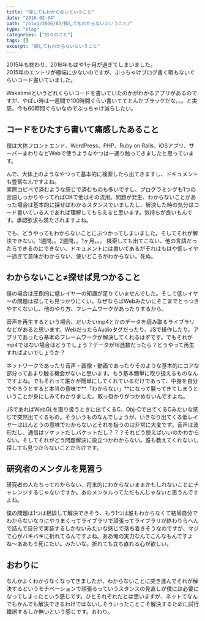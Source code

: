 ```yaml
---
title: "探してもわからないということ"
date: "2016-02-04"
path: "/blog/2016/02/探してもわからないということ/"
type: "blog"
categories: ["日々のこと"]
tags: []
excerpt: "探してもわからないということ"
---
```


2015年も終わり、2016年もはや1ヶ月が過ぎてしまいました。  
2015年のエントリが極端に少ないのですが、ぶっちゃけブログ書く暇もないぐらいコード書いていました。

Wakatimeというどれくらいコードを書いていたのかがわかるアプリがあるのですが、やばい時は一週間で100時間ぐらい書いててとんだブラックだな。。。と実感。今も60時間ぐらいなのでぶっちゃけ減らしたい。

## コードをひたすら書いて痛感したあること

僕は大体フロントエンド、WordPress、PHP、Ruby on Rails、iOSアプリ、サーバーまわりなどWebで使うようなやつは一通り触ってきましたと思っています。

んで、大体上のようなやつって基本的に検索したら出てきますし、ドキュメントも豊富なんですよね。  
実際コピペで済むような感じで済むものも多いですし、プログラミングも1つの言語しっかりやってればOKで他はその流用。問題が発生、わからないことがあった場合は基本的に探せばわかるスタンスでいましたし、解決した時の気分はコード書いている人であれば理解してもらえると思います。気持ちが良いもんです。承認欲求も満たされますよね。

でも、どうやってもわからないことにぶつかってしまいました。そしてそれが解決できない。1週間。。2週間。。1ヶ月。。。
検索しても出てこない、他の言語だったらできるのにできない、ドキュメントには書いてあるがそれはもはや低レイヤー過ぎて意味がわからない、使いどころがわからない。死ぬ。

## わからないこと≠探せば見つかること

僕の場合は圧倒的に低レイヤーの知識が足りていませんでした。そして低レイヤーの問題は探しても見つかりにくい。なぜならばWebみたいにそこまでとっつきやすくないし、他のやり方、フレームワークがあったりするから。

音声を再生するという場合、だいたいmp4とかのデータを読み取るライブラリなどがあると思います。WebだったらAudioタグだったり、JSで操作したり。アプリであったら基本のフレームワークが解決してくれるはずです。でもそれがmp4ではない場合はどうでしょう？データが16進数だったら？どうやって再生すればよいでしょうか？

ネットワークであったり音声・画像・動画であったりそのような基本的にコアな部分ってあまり触る機会がないと思います。もう基本簡単に取り扱えるものなんですよね。でもそれって誰かが簡単にしてくれているだけであって、中身を自分でやろうとすると本当の意味で**「わからない」**になって襲ってきてしまうということが身にしみてわかりました。取っ掛かりがつかめないんですよね。

JSであればWebGLを取り扱うときに出てくるC、Obj-Cで出てくるCみたいな感じで突然出てくるもの。そういうものなんでしょうが、いきなり出てくる低レイヤーはほんとうの意味でわからないとそれを扱うのは非常に大変です。音声は波形だし、通信はソケットだしパケットだし？？？それどう使えばいいのかわからない。そしてそれがどう問題解決に役立つかわからない。誰も教えてくれないし探しても見つからないことだらけです。

## 研究者のメンタルを見習う

研究者の人たちってわからない、将来的にわからないままかもしれないことにチャレンジするじゃないですか。あのメンタルってただもんじゃないと思うんですよね。

僕の問題は1つは相談して解決できそう、もう1つは誰もわからなくて結局自分でわからないなりにやりまくってライブラリで頑張ってライブラリが終わりらへんで詰んで自分で実装するしかないみたいな感じで落ち着きそうなのですが、マジで心がバキバキに折れてるんですよね。ああ俺の実力なんてこんなもんですよね〜ああもう死にたい。みたいな。折れても立ち直れる心が欲しい。

## おわりに

なんかよくわからなくなってきましたが、わからないことに突き進んでそれが解決するというモチベーションで頑張るっていうスタンスの見直しが僕には必要になってしまったという感じです。ひとそれぞれだとは思いますが、ネットでなんでもかんでも解決できるわけではないしそういったことこそ解決するために試行錯誤するしか無いという感じです。おわり。
